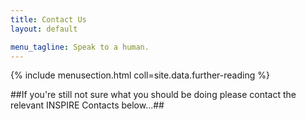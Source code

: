 ```yaml
---
title: Contact Us
layout: default

menu_tagline: Speak to a human.
---
```

{% include menusection.html coll=site.data.further-reading %}

##If you're still not sure what you should be doing please contact the relevant INSPIRE Contacts below...##
